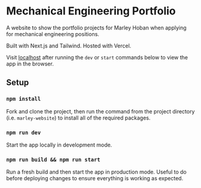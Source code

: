 # Mechanical Engineering Portfolio

A website to show the portfolio projects for Marley Hoban when applying for mechanical engineering positions.

Built with Next.js and Tailwind. Hosted with Vercel.

Visit [localhost](http://localhost:3000) after running the `dev` or `start` commands below to view the app in the browser.

## Setup

### `npm install`

Fork and clone the project, then run the command from the project directory (i.e. `marley-website`) to install all of the required packages.

### `npm run dev`

Start the app locally in development mode.

### `npm run build && npm run start`

Run a fresh build and then start the app in production mode. Useful to do before deploying changes to ensure everything is working as expected.
